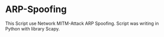 # ARP-Spoofing
This Script use Network MITM-Attack ARP Spoofing. Script was writing in Python with library Scapy.

